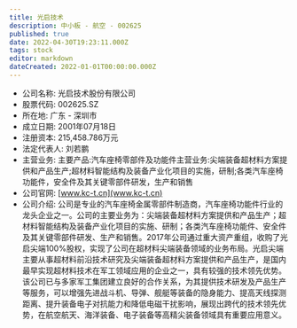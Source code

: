 ```yaml
---
title: 光启技术
description: 中小板 - 航空 - 002625
published: true
date: 2022-04-30T19:23:11.000Z
tags: stock
editor: markdown
dateCreated: 2022-01-01T00:00:00.000Z
---
```


- 公司名称: 光启技术股份有限公司
- 股票代码: 002625.SZ
- 所在地: 广东 - 深圳市
- 成立日期: 2001年07月18日
- 注册资本: 215,458.786万元
- 法定代表人: 刘若鹏
- 主营业务: 主要产品:汽车座椅零部件及功能件主营业务:尖端装备超材料方案提供和产品生产;超材料智能结构及装备产业化项目的实施，研制;各类汽车座椅功能件，安全件及其关键零部件研发，生产和销售
- 公司官网: [www.kc-t.cn](www.kc-t.cn)
- 公司介绍: 公司是专业的汽车座椅金属零部件制造商，汽车座椅功能件行业的龙头企业之一。公司的主要业务为：尖端装备超材料方案提供和产品生产；超材料智能结构及装备产业化项目的实施、研制；各类汽车座椅功能件、安全件及其关键零部件研发、生产和销售。2017年公司通过重大资产重组，收购了光启尖端100%股权，实现了公司在超材料尖端装备领域的业务布局。光启尖端主要从事超材料前沿技术研究及尖端装备超材料方案提供和产品生产，是国内最早实现超材料技术在军工领域应用的企业之一，具有较强的技术领先优势。该公司已与多家军工集团建立良好的合作关系，为其提供技术研发及产品生产等服务，可以增强先进战斗机、导弹、舰艇等装备的隐身能力、提高天线探测距离、提升装备电子对抗能力和降低电磁干扰影响，展现出跨代的技术领先优势，在航空航天、海洋装备、电子装备等高精尖装备领域具有重要应用意义。


